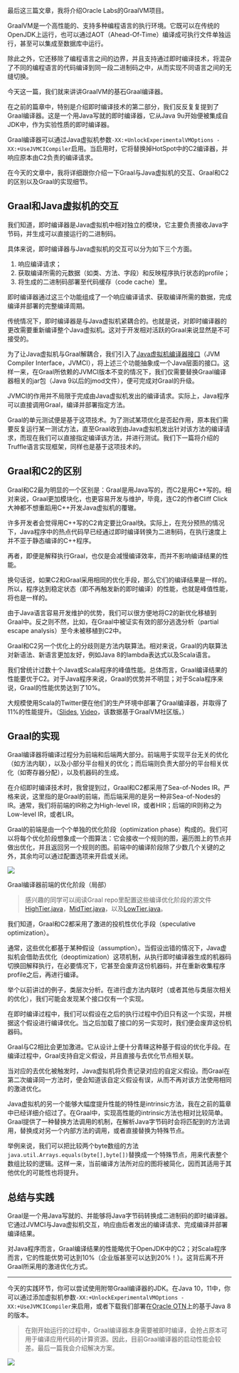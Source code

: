 最后这三篇文章，我将介绍Oracle Labs的GraalVM项目。

GraalVM是一个高性能的、支持多种编程语言的执行环境。它既可以在传统的OpenJDK上运行，也可以通过AOT（Ahead-Of-Time）编译成可执行文件单独运行，甚至可以集成至数据库中运行。

除此之外，它还移除了编程语言之间的边界，并且支持通过即时编译技术，将混杂了不同的编程语言的代码编译到同一段二进制码之中，从而实现不同语言之间的无缝切换。

今天这一篇，我们就来讲讲GraalVM的基石Graal编译器。

在之前的篇章中，特别是介绍即时编译技术的第二部分，我们反反复复提到了Graal编译器。这是一个用Java写就的即时编译器，它从Java 9u开始便被集成自JDK中，作为实验性质的即时编译器。

Graal编译器可以通过Java虚拟机参数`-XX:+UnlockExperimentalVMOptions -XX:+UseJVMCICompiler`启用。当启用时，它将替换掉HotSpot中的C2编译器，并响应原本由C2负责的编译请求。

在今天的文章中，我将详细跟你介绍一下Graal与Java虚拟机的交互、Graal和C2的区别以及Graal的实现细节。

Graal和Java虚拟机的交互
----------------

我们知道，即时编译器是Java虚拟机中相对独立的模块，它主要负责接收Java字节码，并生成可以直接运行的二进制码。

具体来说，即时编译器与Java虚拟机的交互可以分为如下三个方面。

1.  响应编译请求；
2.  获取编译所需的元数据（如类、方法、字段）和反映程序执行状态的profile；
3.  将生成的二进制码部署至代码缓存（code cache）里。

即时编译器通过这三个功能组成了一个响应编译请求、获取编译所需的数据，完成编译并部署的完整编译周期。

传统情况下，即时编译器是与Java虚拟机紧耦合的。也就是说，对即时编译器的更改需要重新编译整个Java虚拟机。这对于开发相对活跃的Graal来说显然是不可接受的。

为了让Java虚拟机与Graal解耦合，我们引入了[Java虚拟机编译器接口](http://openjdk.java.net/jeps/243)（JVM Compiler Interface，JVMCI），将上述三个功能抽象成一个Java层面的接口。这样一来，在Graal所依赖的JVMCI版本不变的情况下，我们仅需要替换Graal编译器相关的jar包（Java 9以后的jmod文件），便可完成对Graal的升级。

JVMCI的作用并不局限于完成由Java虚拟机发出的编译请求。实际上，Java程序可以直接调用Graal，编译并部署指定方法。

Graal的单元测试便是基于这项技术。为了测试某项优化是否起作用，原本我们需要反复运行某一测试方法，直至Graal收到由Java虚拟机发出针对该方法的编译请求，而现在我们可以直接指定编译该方法，并进行测试。我们下一篇将介绍的Truffle语言实现框架，同样也是基于这项技术的。

Graal和C2的区别
-----------

Graal和C2最为明显的一个区别是：Graal是用Java写的，而C2是用C++写的。相对来说，Graal更加模块化，也更容易开发与维护，毕竟，连C2的作者Cliff Click大神都不想重蹈用C++开发Java虚拟机的覆辙。

许多开发者会觉得用C++写的C2肯定要比Graal快。实际上，在充分预热的情况下，Java程序中的热点代码早已经通过即时编译转换为二进制码，在执行速度上并不亚于静态编译的C++程序。

再者，即便是解释执行Graal，也仅是会减慢编译效率，而并不影响编译结果的性能。

换句话说，如果C2和Graal采用相同的优化手段，那么它们的编译结果是一样的。所以，程序达到稳定状态（即不再触发新的即时编译）的性能，也就是峰值性能，将也是一样的。

由于Java语言容易开发维护的优势，我们可以很方便地将C2的新优化移植到Graal中。反之则不然，比如，在Graal中被证实有效的部分逃逸分析（partial escape analysis）至今未被移植到C2中。

Graal和C2另一个优化上的分歧则是方法内联算法。相对来说，Graal的内联算法对新语法、新语言更加友好，例如Java 8的lambda表达式以及Scala语言。

我们曾统计过数十个Java或Scala程序的峰值性能。总体而言，Graal编译结果的性能要优于C2。对于Java程序来说，Graal的优势并不明显；对于Scala程序来说，Graal的性能优势达到了10%。

大规模使用Scala的Twitter便在他们的生产环境中部署了Graal编译器，并取得了11%的性能提升。（[Slides](https://downloads.ctfassets.net/oxjq45e8ilak/6eh2A72b4IyWsWOIcig4K0/cbb664566fe86672d92ddfb210623920/Chris_Thalinger_Twitter_s_quest_for_a_wholly_Graal_runtime.pdf), [Video](https://youtu.be/G-vlQaPMAxg?t=20m15s)，该数据基于GraalVM社区版。）

Graal的实现
--------

Graal编译器将编译过程分为前端和后端两大部分。前端用于实现平台无关的优化（如方法内联），以及小部分平台相关的优化；而后端则负责大部分的平台相关优化（如寄存器分配），以及机器码的生成。

在介绍即时编译技术时，我曾提到过，Graal和C2都采用了Sea-of-Nodes IR。严格来说，这里指的是Graal的前端，而后端采用的是另一种非Sea-of-Nodes的IR。通常，我们将前端的IR称之为High-level IR，或者HIR；后端的IR则称之为Low-level IR，或者LIR。

Graal的前端是由一个个单独的优化阶段（optimization phase）构成的。我们可以将每个优化阶段想象成一个图算法：它会接收一个规则的图，遍历图上的节点并做出优化，并且返回另一个规则的图。前端中的编译阶段除了少数几个关键的之外，其余均可以通过配置选项来开启或关闭。

![](https://static001.geekbang.org/resource/image/d9/b8/d9772c569c25eabb7c2e7af53878e3b8.png)

Graal编译器前端的优化阶段（局部）

> 感兴趣的同学可以阅读Graal repo里配置这些编译优化阶段的源文件  
> [HighTier.java](https://github.com/oracle/graal/blob/master/compiler/src/org.graalvm.compiler.core/src/org/graalvm/compiler/core/phases/HighTier.java)，[MidTier.java](https://github.com/oracle/graal/blob/master/compiler/src/org.graalvm.compiler.core/src/org/graalvm/compiler/core/phases/MidTier.java)，以及[LowTier.java](https://github.com/oracle/graal/blob/master/compiler/src/org.graalvm.compiler.core/src/org/graalvm/compiler/core/phases/LowTier.java)。

我们知道，Graal和C2都采用了激进的投机性优化手段（speculative optimization）。

通常，这些优化都基于某种假设（assumption）。当假设出错的情况下，Java虚拟机会借助去优化（deoptimization）这项机制，从执行即时编译器生成的机器码切换回解释执行，在必要情况下，它甚至会废弃这份机器码，并在重新收集程序profile之后，再进行编译。

举个以前讲过的例子，类层次分析。在进行虚方法内联时（或者其他与类层次相关的优化），我们可能会发现某个接口仅有一个实现。

在即时编译过程中，我们可以假设在之后的执行过程中仍旧只有这一个实现，并根据这个假设进行编译优化。当之后加载了接口的另一实现时，我们便会废弃这份机器码。

Graal与C2相比会更加激进。它从设计上便十分青睐这种基于假设的优化手段。在编译过程中，Graal支持自定义假设，并且直接与去优化节点相关联。

当对应的去优化被触发时，Java虚拟机将负责记录对应的自定义假设。而Graal在第二次编译同一方法时，便会知道该自定义假设有误，从而不再对该方法使用相同的激进优化。

Java虚拟机的另一个能够大幅度提升性能的特性是intrinsic方法，我在之前的篇章中已经详细介绍过了。在Graal中，实现高性能的intrinsic方法也相对比较简单。Graal提供了一种替换方法调用的机制，在解析Java字节码时会将匹配到的方法调用，替换成对另一个内部方法的调用，或者直接替换为特殊节点。

举例来说，我们可以把比较两个byte数组的方法`java.util.Arrays.equals(byte[],byte[])`替换成一个特殊节点，用来代表整个数组比较的逻辑。这样一来，当前编译方法所对应的图将被简化，因而其适用于其他优化的可能性也将提升。

总结与实践
-----

Graal是一个用Java写就的、并能够将Java字节码转换成二进制码的即时编译器。它通过JVMCI与Java虚拟机交互，响应由后者发出的编译请求、完成编译并部署编译结果。

对Java程序而言，Graal编译结果的性能略优于OpenJDK中的C2；对Scala程序而言，它的性能优势可达到10%（企业版甚至可以达到20%！）。这背后离不开Graal所采用的激进优化方式。

* * *

今天的实践环节，你可以尝试使用附带Graal编译器的JDK。在Java 10，11中，你可以通过添加虚拟机参数`-XX:+UnlockExperimentalVMOptions -XX:+UseJVMCICompiler`来启用，或者下载我们部署在[Oracle OTN](https://www.oracle.com/technetwork/oracle-labs/program-languages/downloads/index.html)上的基于Java 8的版本。

> 在刚开始运行的过程中，Graal编译器本身需要被即时编译，会抢占原本可用于编译应用代码的计算资源。因此，目前Graal编译器的启动性能会较差。最后一篇我会介绍解决方案。

![](https://static001.geekbang.org/resource/image/2a/d5/2a62e58cbdf56a5dc40748567d346fd5.jpg)